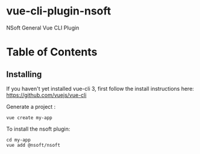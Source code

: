 # vue-cli-plugin-nsoft
NSoft General Vue CLI Plugin

# Table of Contents

## Installing
If you haven't yet installed vue-cli 3, first follow the install instructions here: https://github.com/vuejs/vue-cli

Generate a project :

```
vue create my-app
```

To install the nsoft plugin:

```
cd my-app
vue add @nsoft/nsoft
```

